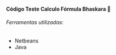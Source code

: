 #### Código Teste Calculo Fórmula Bhaskara :1234:

###### Ferramentas utilizadas:

* Netbeans 
* Java

